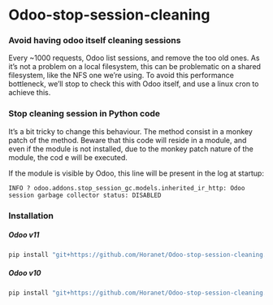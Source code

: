 # Odoo-stop-session-cleaning

### Avoid having odoo itself cleaning sessions

Every ~1000 requests, Odoo list sessions, and remove the too old ones.
As it’s not a problem on a local filesystem, this can be problematic on a shared filesystem, like the NFS one we’re using.
To avoid this performance bottleneck, we’ll stop to check this with Odoo itself, and use a linux cron to achieve this.

### Stop cleaning session in Python code

It’s a bit tricky to change this behaviour. The method consist in a monkey patch of the method. Beware that this code
will reside in a module, and even if the module is not installed, due to the monkey patch nature of the module, the cod e
will be executed.


If the module is visible by Odoo, this line will be present in the log at startup:
```shell
INFO ? odoo.addons.stop_session_gc.models.inherited_ir_http: Odoo session garbage collector status: DISABLED
```


### Installation

##### Odoo v11
```ruby
pip install "git+https://github.com/Horanet/Odoo-stop-session-cleaning.git@11.0#egg=odoo11-addon-stop_session_gc&subdirectory=setup/stop_session_gc"
```

##### Odoo v10
```ruby
pip install "git+https://github.com/Horanet/Odoo-stop-session-cleaning.git@10.0#egg=odoo10-addon-stop_session_gc&subdirectory=setup/stop_session_gc"
```
